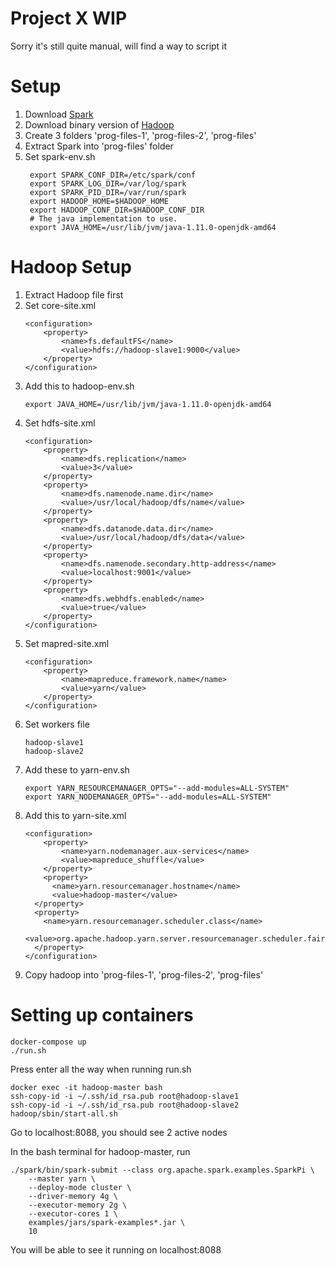 # Project X WIP
Sorry it's still quite manual, will find a way to script it

# Setup
1. Download <a href="https://www.apache.org/dyn/closer.lua/spark/spark-2.4.4/spark-2.4.4-bin-hadoop2.7.tgz">Spark</a>
2. Download binary version of <a href="https://www.apache.org/dyn/closer.cgi/hadoop/common/hadoop-3.1.2/hadoop-3.1.2.tar.gz">Hadoop</a>
3. Create 3 folders 'prog-files-1', 'prog-files-2', 'prog-files'
4. Extract Spark into 'prog-files' folder
5. Set spark-env.sh
   ```
    export SPARK_CONF_DIR=/etc/spark/conf
    export SPARK_LOG_DIR=/var/log/spark
    export SPARK_PID_DIR=/var/run/spark
    export HADOOP_HOME=$HADOOP_HOME
    export HADOOP_CONF_DIR=$HADOOP_CONF_DIR
    # The java implementation to use.
    export JAVA_HOME=/usr/lib/jvm/java-1.11.0-openjdk-amd64
    ```


# Hadoop Setup
1. Extract Hadoop file first
2. Set core-site.xml
    ```
    <configuration>
        <property>
            <name>fs.defaultFS</name>
            <value>hdfs://hadoop-slave1:9000</value>
        </property>
    </configuration>
3. Add this to hadoop-env.sh
    ```
    export JAVA_HOME=/usr/lib/jvm/java-1.11.0-openjdk-amd64
4. Set hdfs-site.xml
    ```
    <configuration>
        <property>
            <name>dfs.replication</name>
            <value>3</value>
        </property>
        <property>
            <name>dfs.namenode.name.dir</name>
            <value>/usr/local/hadoop/dfs/name</value>
        </property>
        <property>
            <name>dfs.datanode.data.dir</name>
            <value>/usr/local/hadoop/dfs/data</value>
        </property>
        <property>
            <name>dfs.namenode.secondary.http-address</name>
            <value>localhost:9001</value>
        </property>
        <property>
            <name>dfs.webhdfs.enabled</name>
            <value>true</value>
        </property>
    </configuration>
5. Set mapred-site.xml
    ```
    <configuration>
        <property>
            <name>mapreduce.framework.name</name>
            <value>yarn</value>
        </property>
    </configuration>
6. Set workers file
    ```
    hadoop-slave1
    hadoop-slave2
7. Add these to yarn-env.sh
   ```
   export YARN_RESOURCEMANAGER_OPTS="--add-modules=ALL-SYSTEM"
   export YARN_NODEMANAGER_OPTS="--add-modules=ALL-SYSTEM"
8. Add this to yarn-site.xml
    ```
    <configuration>
        <property>
            <name>yarn.nodemanager.aux-services</name>
            <value>mapreduce_shuffle</value>
        </property>
        <property>
          <name>yarn.resourcemanager.hostname</name>
          <value>hadoop-master</value>
      </property>
      <property>
        <name>yarn.resourcemanager.scheduler.class</name>
        <value>org.apache.hadoop.yarn.server.resourcemanager.scheduler.fair.FairScheduler</value>
      </property>
    </configuration>
9. Copy hadoop into 'prog-files-1', 'prog-files-2', 'prog-files'

# Setting up containers
    docker-compose up
    ./run.sh
Press enter all the way when running run.sh
   ```
   docker exec -it hadoop-master bash
   ssh-copy-id -i ~/.ssh/id_rsa.pub root@hadoop-slave1
   ssh-copy-id -i ~/.ssh/id_rsa.pub root@hadoop-slave2
   hadoop/sbin/start-all.sh
   ```
Go to localhost:8088, you should see 2 active nodes

In the bash terminal for hadoop-master, run  
   ```
   ./spark/bin/spark-submit --class org.apache.spark.examples.SparkPi \
       --master yarn \
       --deploy-mode cluster \
       --driver-memory 4g \
       --executor-memory 2g \
       --executor-cores 1 \
       examples/jars/spark-examples*.jar \
       10
   ```
You will be able to see it running on localhost:8088
